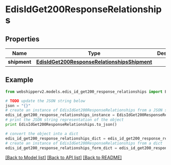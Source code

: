 # EdisIdGet200ResponseRelationships


## Properties
Name | Type | Description | Notes
------------ | ------------- | ------------- | -------------
**shipment** | [**EdisIdGet200ResponseRelationshipsShipment**](EdisIdGet200ResponseRelationshipsShipment.md) |  | [optional] 

## Example

```python
from webshipperv2.models.edis_id_get200_response_relationships import EdisIdGet200ResponseRelationships

# TODO update the JSON string below
json = "{}"
# create an instance of EdisIdGet200ResponseRelationships from a JSON string
edis_id_get200_response_relationships_instance = EdisIdGet200ResponseRelationships.from_json(json)
# print the JSON string representation of the object
print EdisIdGet200ResponseRelationships.to_json()

# convert the object into a dict
edis_id_get200_response_relationships_dict = edis_id_get200_response_relationships_instance.to_dict()
# create an instance of EdisIdGet200ResponseRelationships from a dict
edis_id_get200_response_relationships_form_dict = edis_id_get200_response_relationships.from_dict(edis_id_get200_response_relationships_dict)
```
[[Back to Model list]](../README.md#documentation-for-models) [[Back to API list]](../README.md#documentation-for-api-endpoints) [[Back to README]](../README.md)


